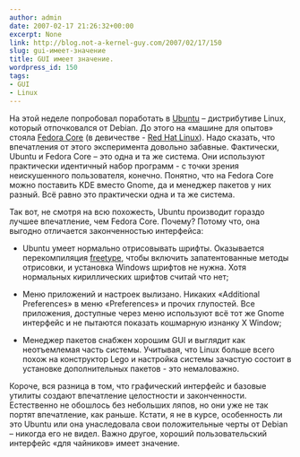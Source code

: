 ```yaml
---
author: admin
date: 2007-02-17 21:26:32+00:00
excerpt: None
link: http://blog.not-a-kernel-guy.com/2007/02/17/150
slug: gui-имеет-значение
title: GUI имеет значение.
wordpress_id: 150
tags:
- GUI
- Linux
---
```


На этой неделе попробовал поработать в [Ubuntu](http://www.ubuntu.com/) – дистрибутиве Linux, который отпочковался от Debian. До этого на «машине для опытов» стояла [Fedora Core](http://fedora.redhat.com/) (в девичестве - [Red Hat Linux](http://en.wikipedia.org/wiki/Red_Hat_Linux)). Надо сказать, что впечатления от этого эксперимента довольно забавные. Фактически, Ubuntu и Fedora Core – это одна и та же система. Они используют практически идентичный набор программ - с точки зрения неискушенного пользователя, конечно. Понятно, что на Fedora Core можно поставить KDE вместо Gnome, да и менеджер пакетов у них разный. Всё равно это практически одна и та же система.

Так вот, не смотря на всю похожесть, Ubuntu производит гораздо лучшее впечатление, чем Fedora Core. Почему? Потому что, она выгодно отличается законченностью интерфейса:

  * Ubuntu умеет нормально отрисовывать шрифты. Оказывается перекомпиляция [freetype](http://www.freetype.org/), чтобы включить запатентованные методы отрисовки, и установка Windows шрифтов не нужна. Хотя нормальных кириллических шрифтов считай что нет;

  * Меню приложений и настроек вылизано. Никаких «Additional Preferences» в меню «Preferences» и прочих глупостей. Все приложения, доступные через меню используют всё тот же Gnome интерфейс и не пытаются показать кошмарную изнанку X Window;

  * Менеджер пакетов снабжен хорошим GUI и выглядит как неотъемлемая часть системы. Учитывая, что Linux больше всего похож на конструктор Lego и настройка системы зачастую состоит в установке дополнительных пакетов - это немаловажно.

Короче, вся разница в том, что графический интерфейс и базовые утилиты создают впечатление целостности и законченности. Естественно не обошлось без небольших ляпов, но они уже не так портят впечатление, как раньше. Кстати, я не в курсе, особенность ли это Ubuntu или она унаследовала свои положительные черты от Debian – никогда его не видел. Важно другое, хороший пользовательский интерфейс «для чайников» имеет значение.
